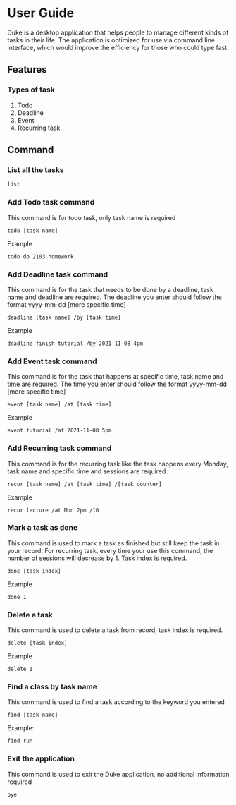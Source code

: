 # User Guide
Duke is a desktop application that helps people to manage different kinds of tasks in their life.
The application is optimized for use via command line interface, which would improve the efficiency
for those who could type fast

## Features

### Types of task

1. Todo
2. Deadline
3. Event
4. Recurring task

## Command

### List all the tasks
    list

### Add Todo task command
This command is for todo task, only task name is required

    todo [task name]
    
Example

    todo do 2103 homework
### Add Deadline task command
This command is for the task that needs to be done by a deadline, task name and deadline are required.
The deadline you enter should follow the format yyyy-mm-dd [more specific time]

    deadline [task name] /by [task time]
    
Example

    deadline finish tutorial /by 2021-11-08 4pm
### Add Event task command
This command is for the task that happens at specific time, task name and time are required.
The time you enter should follow the format yyyy-mm-dd [more specific time]

    event [task name] /at [task time]
Example

    event tutorial /at 2021-11-08 5pm
### Add Recurring task command
This command is for the recurring task like the task happens every Monday, task name and specific time and sessions are required.

    recur [task name] /at [task time] /[task counter]
Example

    recur lecture /at Mon 2pm /10
### Mark a task as done
This command is used to mark a task as finished but still keep the task in your record. For recurring task, every time your use this command,
the number of sessions will decrease by 1. Task index is required.

    done [task index]
Example

    done 1

### Delete a task
This command is used to delete a task from record, task index is required.

    delete [task index] 
Example

    delete 1

### Find a class by task name
This command is used to find a task according to the keyword you entered

    find [task name]
Example:

    find run

### Exit the application
This command is used to exit the Duke application, no additional information required

    bye

